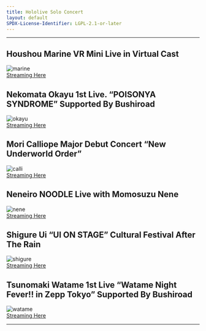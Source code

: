 ```yaml
---
title: Hololive Solo Concert
layout: default
SPDX-License-Identifier: LGPL-2.1-or-later
---
```


---

## Houshou Marine VR Mini Live in Virtual Cast

<div class="container">
  <img src="https://media.discordapp.net/attachments/1180439977784516618/1180442741952495636/marine.jpg" alt="marine"/>
</div>
<a href="../marine/" class="button" role="button">
  Streaming Here
</a>

## Nekomata Okayu 1st Live. “POISONYA SYNDROME” Supported By Bushiroad

<div class="container">
  <img src="https://media.discordapp.net/attachments/1180439977784516618/1180442742527107143/okayu.png" alt="okayu"/>
</div>
<a href="../okayu/" class="button" role="button">
  Streaming Here
</a>

## Mori Calliope Major Debut Concert “New Underworld Order”

<div class="container">
  <img src="https://media.discordapp.net/attachments/1180439977784516618/1180442485407883314/calli.jpg" alt="calli"/>
</div>
<a href="../calli/" class="button" role="button">
  Streaming Here
</a>

## Neneiro NOODLE Live with Momosuzu Nene

<div class="container">
  <img src="https://media.discordapp.net/attachments/1180439977784516618/1180442742191575110/nene.jpg" alt="nene"/>
</div>
<a href="../nene/" class="button" role="button">
  Streaming Here
</a>

## Shigure Ui “UI ON STAGE” Cultural Festival After The Rain

<div class="container">
  <img src="https://media.discordapp.net/attachments/1180439977784516618/1180442742879436800/shigure.png" alt="shigure"/>
</div>
<a href="../shigure/" class="button" role="button">
  Streaming Here
</a>

## Tsunomaki Watame 1st Live “Watame Night Fever!! in Zepp Tokyo” Supported By Bushiroad

<div class="container">
  <img src="https://media.discordapp.net/attachments/1180439977784516618/1180442773111980092/watame.jpg" alt="watame"/>
</div>
<a href="../watame/" class="button" role="button">
  Streaming Here
</a>

---
